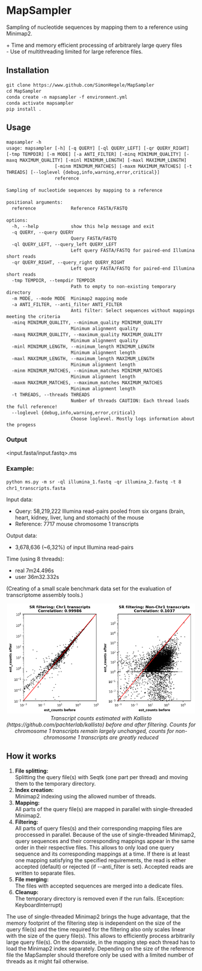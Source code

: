 # MapSampler

Sampling of nucleotide sequences by mapping them to a reference using Minimap2.

\+ Time and memory efficient processing of arbitrarely large query files<br>
\-  Use of multithreading limited for large reference files.

## Installation

```
git clone https://www.github.com/SimonHegele/MapSampler
cd MapSampler
conda create -n mapsampler -f environment.yml
conda activate mapsampler
pip install .
```

## Usage

```
mapsampler -h
usage: mapsampler [-h] [-q QUERY] [-ql QUERY_LEFT] [-qr QUERY_RIGHT] [-tmp TEMPDIR] [-m MODE] [-a ANTI_FILTER] [-minq MINIMUM_QUALITY] [-maxq MAXIMUM_QUALITY] [-minl MINIMUM_LENGTH] [-maxl MAXIMUM_LENGTH]
                  [-minm MINIMUM_MATCHES] [-maxm MAXIMUM_MATCHES] [-t THREADS] [--loglevel {debug,info,warning,error,critical}]
                  reference

Sampling of nucleotide sequences by mapping to a reference

positional arguments:
  reference             Reference FASTA/FASTQ

options:
  -h, --help            show this help message and exit
  -q QUERY, --query QUERY
                        Query FASTA/FASTQ
  -ql QUERY_LEFT, --query_left QUERY_LEFT
                        Left query FASTA/FASTQ for paired-end Illumina short reads
  -qr QUERY_RIGHT, --query_right QUERY_RIGHT
                        Left query FASTA/FASTQ for paired-end Illumina short reads
  -tmp TEMPDIR, --tempdir TEMPDIR
                        Path to empty to non-existing temporary directory
  -m MODE, --mode MODE  Minimap2 mapping mode
  -a ANTI_FILTER, --anti_filter ANTI_FILTER
                        Anti filter: Select sequences without mappings meeting the criteria
  -minq MINIMUM_QUALITY, --minimum_quality MINIMUM_QUALITY
                        Minimum alignment quality
  -maxq MAXIMUM_QUALITY, --maximum_quality MAXIMUM_QUALITY
                        Minimum alignment quality
  -minl MINIMUM_LENGTH, --minimum_length MINIMUM_LENGTH
                        Minimum alignment length
  -maxl MAXIMUM_LENGTH, --maximum_length MAXIMUM_LENGTH
                        Minimum alignment length
  -minm MINIMUM_MATCHES, --minimum_matches MINIMUM_MATCHES
                        Minimum alignment length
  -maxm MAXIMUM_MATCHES, --maximum_matches MAXIMUM_MATCHES
                        Minimum alignment length
  -t THREADS, --threads THREADS
                        Number of threads CAUTION: Each thread loads the full reference!
  --loglevel {debug,info,warning,error,critical}
                        Choose loglevel. Mostly logs information about the progess
```

### Output

<input.fasta/input.fastq>.ms

### Example:

`python ms.py -m sr -ql illumina_1.fastq -qr illumina_2.fastq -t 8 chr1_transcripts.fasta`

Input data:
- Query:     58,219,222 Illumina read-pairs pooled from six organs (brain, heart, kidney, liver, lung and stomach) of the mouse
- Reference: 7717 mouse chromosome 1 transcripts

Output data:
- 3,678,636 (~6,32%) of input Illumina read-pairs

Time (using 8 threads):
- real 7m24.496s
- user 36m32.332s

(Creating of a small scale benchmark data set for the evaluation of transcriptome assembly tools.)

<p align="center">
  <img src="ms_example.png" alt="Meine Bildunterschrift" width="500"/>
  <br>
  <em>Transcript counts estimated with Kallisto (https://github.com/pachterlab/kallisto) before and after filtering. Counts for chromosome 1 transcripts remain largely unchanged, counts for non-chromosome 1 transcripts are greatly reduced</em>
</p>

## How it works

1. **File splitting:**<br>
   Splitting the query file(s) with Seqtk (one part per thread) and moving them to the temporary directory.
2. **Index creation:**<br>
   Minimap2 indexing using the allowed number of threads.
3. **Mapping:**<br>
   All parts of the query file(s) are mapped in parallel with single-threaded Minimap2.
4. **Filtering:**<br>
   All parts of query files(s) and their corresponding mapping files are proccessed in parallel.
   Because of the use of single-threaded Minimap2, query sequences and their corresponding mappings appear in the same order in their respective files.
   This allows to only load one query sequence and its corresponding mappings at a time.
   If there is at least one mapping satisfying the specified requirements, the read is either accepted (default) or rejected (if --anti_filter is set).
   Accepted reads are written to separate files.
5. **File merging:**<br>
   The files with accepted sequences are merged into a dedicate files.
6. **Cleanup:**<br>
   The temporary directory is removed even if the run fails. (Exception: KeyboardInterrupt)

The use of single-threaded Minimap2 brings the huge advantage, that the memory footprint of the filtering step is independent on the size of the query file(s) and the time required for the filtering also only scales linear with the size of the query file(s). This allows to efficiently process arbitrarily large query file(s). On the downside, in the mapping step each thread has to load the Minimap2 index separately. Depending on the size of the reference file the MapSampler should therefore only be used with a limited number of threads as it might fail otherwise.
